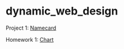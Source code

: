# dynamic_web_design

Project 1: [Namecard](https://birteliu.github.io/dynamic_web_design/namecard) 

Homework 1: [Chart](https://birteliu.github.io/dynamic_web_design/chart)
